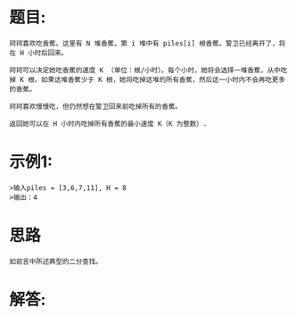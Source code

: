 # 题目:
    珂珂喜欢吃香蕉。这里有 N 堆香蕉，第 i 堆中有 piles[i] 根香蕉。警卫已经离开了，将在 H 小时后回来。

    珂珂可以决定她吃香蕉的速度 K （单位：根/小时）。每个小时，她将会选择一堆香蕉，从中吃掉 K 根。如果这堆香蕉少于 K 根，她将吃掉这堆的所有香蕉，然后这一小时内不会再吃更多的香蕉。  

    珂珂喜欢慢慢吃，但仍然想在警卫回来前吃掉所有的香蕉。

    返回她可以在 H 小时内吃掉所有香蕉的最小速度 K（K 为整数）.
# 示例1:
    >输入piles = [3,6,7,11], H = 8
    >输出：4

# 思路
    如前言中所述典型的二分查找。
# 解答:
```c++

```

